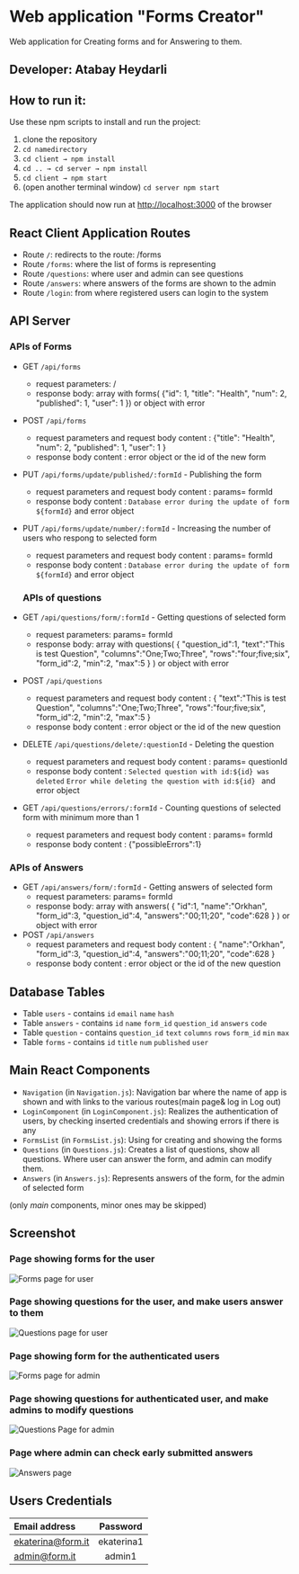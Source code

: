 # Web application "Forms Creator"

Web application for Creating forms and for Answering to them.
## Developer: Atabay Heydarli 

## How to run it:

Use these npm scripts to install and run the project: 

1. clone the repository
2. `cd namedirectory`
3. `cd client → npm install`
4. `cd .. → cd server → npm install`
5. `cd client → npm start`
6. (open another terminal window) `cd server npm start`

The application should now run at [http://localhost:3000](http://localhost:3000/) of the browser

## React Client Application Routes

- Route `/`: redirects to the route: /forms
- Route `/forms`: where the list of forms is representing
- Route `/questions`: where user and admin can see questions
- Route `/answers`: where answers of the forms are shown to the admin
- Route `/login`: from where registered users can login to the system

## API Server

### APIs of Forms

- GET `/api/forms`
  - request parameters: /
  - response body: array with forms(
    {"id": 1,
    "title": "Health",
    "num": 2,
    "published": 1,
    "user": 1 })
    or object with error
- POST `/api/forms`
  - request parameters and request body content : 
  {"title": "Health",
    "num": 2,
    "published": 1,
    "user": 1 }
  - response body content : error object or the id of the new form

- PUT `/api/forms/update/published/:formId` - Publishing the form
  - request parameters and request body content : params= formId
  - response body content : `Database error during the update of form ${formId}` and error object
- PUT `/api/forms/update/number/:formId` - Increasing the number of users who respong to selected form
  - request parameters and request body content : params= formId
  - response body content : `Database error during the update of form ${formId}` and error object


  ### APIs of questions

- GET `/api/questions/form/:formId` - Getting questions of selected form
  - request parameters: params= formId
  - response body: array with questions(
   { "question_id":1,
     "text":"This is test Question",
     "columns":"One;Two;Three", 
     "rows":"four;five;six",
     "form_id":2,
     "min":2,
     "max":5 }
)
    or object with error
- POST `/api/questions`
  - request parameters and request body content : 
  { "text":"This is test Question",
     "columns":"One;Two;Three", 
     "rows":"four;five;six",
     "form_id":2,
     "min":2,
     "max":5 }
  - response body content : error object or the id of the new question

- DELETE `/api/questions/delete/:questionId` - Deleting the question
  - request parameters and request body content : params= questionId
  - response body content : `Selected question with id:${id} was deleted`
    `Error while deleting the question with id:${id} ` and error object

- GET `/api/questions/errors/:formId` - Counting questions of selected form with minimum more than 1
  - request parameters and request body content : params= formId
  - response body content : {"possibleErrors":1}

### APIs of Answers

- GET `/api/answers/form/:formId` - Getting answers of selected form
  - request parameters: params= formId
  - response body: array with answers(
   { "id":1,
     "name":"Orkhan", 
     "form_id":3, 
     "question_id":4,
     "answers":"00;11;20",
     "code":628 }
)
    or object with error
- POST `/api/answers`
  - request parameters and request body content : 
  { "name":"Orkhan", 
     "form_id":3, 
     "question_id":4,
     "answers":"00;11;20",
     "code":628 }
  - response body content : error object or the id of the new question




## Database Tables

- Table `users` - contains `id` `email` `name` `hash`
- Table `answers` - contains `id` `name` `form_id` `question_id` `answers` `code`
- Table `question` - contains `question_id` `text` `columns` `rows` `form_id` `min` `max`
- Table `forms` - contains `id` `title` `num` `published` `user` 

## Main React Components

- `Navigation` (in `Navigation.js`): Navigation bar where the name of app is shown and with links to the various routes(main page& log in Log out)
- `LoginComponent` (in `LoginComponent.js`): Realizes the authentication of users, by checking inserted credentials and showing errors if there is any
- `FormsList` (in `FormsList.js`): Using for creating and showing the forms
- `Questions` (in `Questions.js`): Creates a list of questions, show all questions. Where user can answer the form, and admin can modify them.
- `Answers` (in `Answers.js`): Represents answers of the form, for the admin of selected form

(only _main_ components, minor ones may be skipped)

## Screenshot

### Page showing forms for the user

![Forms page for user](./screenshots/FormsPageUser.png)

### Page showing questions for the user, and make users answer to them

![Questions page for user](./screenshots/QuestionsUser.png)

### Page showing form for the authenticated users

![Forms page for admin](./screenshots/FormsAdmin.png)

### Page showing questions for authenticated user, and make admins to modify questions

![Questions Page for admin](./screenshots/FormQuestions.png)

### Page where admin can check early submitted answers

![Answers page](./screenshots/AnswersAdmin.png)

## Users Credentials

| Email address    | Password  |
| :--------------- | :-------: |
| ekaterina@form.it | ekaterina1 |
| admin@form.it  | admin1  |
